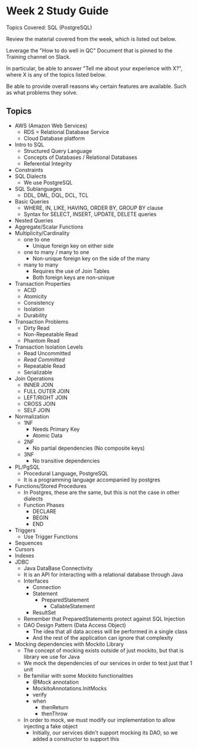 # Week 2 Study Guide
Topics Covered: SQL (PostgreSQL)

Review the material covered from the week, which is listed out below.

Leverage the "How to do well in QC" Document that is pinned to the Training channel on Slack.

In particular, be able to answer "Tell me about your experience with X?", where X is any of the topics listed below.

Be able to provide overall reasons `Why` certain features are available. Such as what problems they solve.

## Topics
- AWS (Amazon Web Services)
  - RDS = Relational Database Service
  - Cloud Database platform
- Intro to SQL
  - Structured Query Language
  - Concepts of Databases / Relational Databases
  - Referential Integrity
- Constraints
- SQL Dialects
  - We use PostgreSQL
- SQL Sublanguages
  - DDL, DML, DQL, DCL, TCL
- Basic Queries
  - WHERE, IN, LIKE, HAVING, ORDER BY, GROUP BY clause
  - Syntax for SELECT, INSERT, UPDATE, DELETE queries
- Nested Queries
- Aggregate/Scalar Functions
- Multiplicity/Cardinality
  - one to one
    - Unique foreign key on either side
  - one to many / many to one
    - Non-unique foreign key on the side of the many
  - many to many
    - Requires the use of Join Tables
    - Both foreign keys are non-unique
- Transaction Properties
  - ACID
  - Atomicity
  - Consistency
  - Isolation
  - Durability
- Transaction Problems
  - Dirty Read
  - Non-Repeatable Read
  - Phantom Read
- Transaction Isolation Levels
  - Read Uncommitted
  - *Read Committed*
  - Repeatable Read
  - Serializable
- Join Operations
  - INNER JOIN
  - FULL OUTER JOIN
  - LEFT/RIGHT JOIN
  - CROSS JOIN
  - SELF JOIN
- Normalization
  - 1NF
    - Needs Primary Key
    - Atomic Data
  - 2NF
    - No partial dependencies (No composite keys)
  - 3NF
    - No transitive dependencies
- PL/PgSQL
  - Procedural Language, PostgreSQL
  - It is a programming language accompanied by postgres
- Functions/Stored Procedures
  - In Postgres, these are the same, but this is not the case in other dialects
  - Function Phases
    - DECLARE
    - BEGIN
    - END
- Triggers
  - Use Trigger Functions
- Sequences
- Cursors
- Indexes
- JDBC
  - Java DataBase Connectivity
  - It is an API for interacting with a relational database through Java
  - Interfaces
    - Connection
    - Statement
      - PreparedStatement
        - CallableStatement
    - ResultSet
  - Remember that PreparedStatements protect against SQL Injection
  - DAO Design Pattern (Data Access Object)
    - The idea that all data access will be performed in a single class
    - And the rest of the application can ignore that complexity
- Mocking dependencies with Mockito Library
  - The concept of mocking exists outside of just mockito, but that is library we use for Java
  - We mock the dependencies of our services in order to test just that 1 unit
  - Be familiar with some Mockito functionalities
    - @Mock annotation
    - MockitoAnnotations.InitMocks
    - verify
    - when
      - thenReturn
      - thenThrow
  - In order to mock, we must modify our implementation to allow injecting a fake object
    - Initially, our services didn't support mocking its DAO, so we added a constructor to support this
